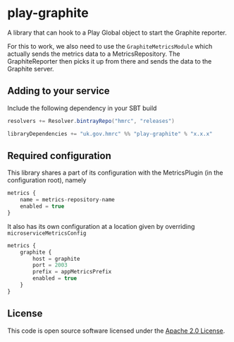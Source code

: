 play-graphite
=============


A library that can hook to a Play Global object to start the Graphite reporter.

For this to work, we also need to use the `GraphiteMetricsModule` which actually sends the metrics data to a MetricsRepository. The GraphiteReporter then picks it up from there and sends the data to the Graphite server.

## Adding to your service

Include the following dependency in your SBT build

```scala
resolvers += Resolver.bintrayRepo("hmrc", "releases")

libraryDependencies += "uk.gov.hmrc" %% "play-graphite" % "x.x.x"
```

## Required configuration

This library shares a part of its configuration with the MetricsPlugin (in the configuration root), namely

```javascript
metrics {
    name = metrics-repository-name
    enabled = true
}
```

It also has its own configuration at a location given by overriding `microserviceMetricsConfig`

```javascript
metrics {
    graphite {
        host = graphite
        port = 2003
        prefix = appMetricsPrefix
        enabled = true
    }
}
```

## License ##
 
This code is open source software licensed under the [Apache 2.0 License]("http://www.apache.org/licenses/LICENSE-2.0.html").
